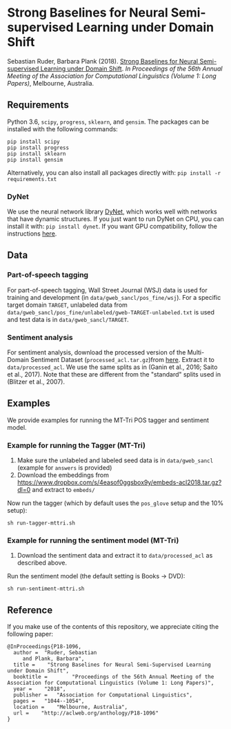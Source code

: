 # Strong Baselines for Neural Semi-supervised Learning under Domain Shift

Sebastian Ruder, Barbara Plank (2018). [Strong Baselines for Neural Semi-supervised Learning under Domain Shift](https://arxiv.org/pdf/1804.09530.pdf). _In Proceedings of the 56th Annual Meeting of the Association for Computational Linguistics (Volume 1: Long Papers)_, Melbourne, Australia.



## Requirements

Python 3.6, `scipy`, `progress`, `sklearn`, and `gensim`. The packages can be installed with the following commands:
```
pip install scipy
pip install progress
pip install sklearn
pip install gensim
```
Alternatively, you can also install all packages directly with: ```pip install -r requirements.txt```

### DyNet

We use the neural network library [DyNet](http://dynet.readthedocs.io/en/latest/index.html),
which works well with networks that have dynamic structures. 
If you just want to run DyNet on CPU, you can install it with: ```pip install dynet```.
If you want GPU compatibility, follow the instructions [here](https://dynet.readthedocs.io/en/latest/python.html).

## Data

### Part-of-speech tagging

For part-of-speech tagging, Wall Street Journal (WSJ) data is used for training and development
(in `data/gweb_sancl/pos_fine/wsj`). For a specific target domain `TARGET`, unlabeled data from
`data/gweb_sancl/pos_fine/unlabeled/gweb-TARGET-unlabeled.txt` is used and test data is in
`data/gweb_sancl/TARGET`.

### Sentiment analysis

For sentiment analysis, download the processed version of the Multi-Domain Sentiment Dataset (`processed_acl.tar.gz`)from [here](http://www.cs.jhu.edu/~mdredze/datasets/sentiment/).
Extract it to `data/processed_acl`. We use the same splits as in (Ganin et al., 2016; Saito et al., 2017). 
Note that these are different from the "standard" splits used in (Blitzer et al., 2007).

## Examples

We provide examples for running the MT-Tri POS tagger and sentiment model.

### Example for running the Tagger (MT-Tri)

1. Make sure the unlabeled and labeled seed data is in `data/gweb_sancl` (example for `answers` is provided)
2. Download the embeddings from https://www.dropbox.com/s/4easof0ggsbox9y/embeds-acl2018.tar.gz?dl=0 and extract to `embeds/`

Now run the tagger (which by default uses the `pos_glove` setup and the 10% setup):

```
sh run-tagger-mttri.sh
```

### Example for running the sentiment model (MT-Tri)

1. Download the sentiment data and extract it to `data/processed_acl` as described above.

Run the sentiment model (the default setting is Books -> DVD):
```
sh run-sentiment-mttri.sh
```

## Reference

If you make use of the contents of this repository, we appreciate citing the following paper:
```
@InProceedings{P18-1096,
  author =	"Ruder, Sebastian
  	 and Plank, Barbara",
  title =    "Strong Baselines for Neural Semi-Supervised Learning under Domain Shift",
  booktitle = 	     "Proceedings of the 56th Annual Meeting of the Association for Computational Linguistics (Volume 1: Long Papers)",
  year =    "2018",
  publisher =	"Association for Computational Linguistics",
  pages =   "1044--1054",
  location =	"Melbourne, Australia",
  url =    "http://aclweb.org/anthology/P18-1096"
}

```
